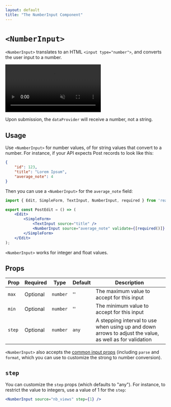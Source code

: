 ```yaml
---
layout: default
title: "The NumberInput Component"
---
```


# `<NumberInput>`

`<NumberInput>` translates to an HTML `<input type="number">`, and converts the user input to a number.

<video controls autoplay playsinline muted loop>
  <source src="./img/number-input.webm" type="video/webm"/>
  <source src="./img/number-input.mp4" type="video/mp4"/>
  Your browser does not support the video tag.
</video>

Upon submission, the `dataProvider` will receive a number, not a string.

## Usage

Use `<NumberInput>` for number values, of for string values that convert to a number. For instance, if your API expects Post records to look like this:

```json
{
    "id": 123,
    "title": "Lorem Ipsum",
    "average_note": 4
}
```

Then you can use a `<NumberInput>` for the `average_note` field:

```jsx
import { Edit, SimpleForm, TextInput, NumberInput, required } from 'react-admin';

export const PostEdit = () => (
    <Edit>
        <SimpleForm>
            <TextInput source="title" />
            <NumberInput source="average_note" validate={[required()]} />
        </SimpleForm>
    </Edit>
);
```

`<NumberInput>` works for integer and float values. 

## Props

| Prop   | Required | Type     | Default | Description                                                                                             |
| ------ | -------- | -------- | ------- | ------------------------------------------------------------------------------------------------------- |
| `max`  | Optional | `number` | ''      | The maximum value to accept for this input                                                              |
| `min`  | Optional | `number` | ''      | The minimum value to accept for this input                                                              |
| `step` | Optional | `number` | `any`   | A stepping interval to use when using up and down arrows to adjust the value, as well as for validation |

`<NumberInput>` also accepts the [common input props](./Inputs.md#common-input-props) (including `parse` and `format`, which you can use to customize the strong to number conversion).

## `step`

You can customize the `step` props (which defaults to "any"). For instance, to restrict the value to integers, use a value of 1 for the `step`:

```jsx
<NumberInput source="nb_views" step={1} />
```
